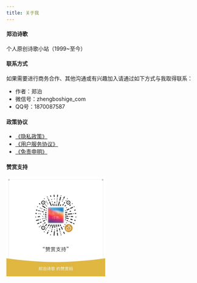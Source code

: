 ```yaml
---
title: 关于我
---
```


#### 郑泊诗歌
个人原创诗歌小站（1999~至今）

#### 联系方式
如果需要进行商务合作、其他沟通或有兴趣加入请通过如下方式与我取得联系：
* 作者：郑泊
* 微信号：zhengboshige_com
* QQ号：1870087587

#### 政策协议
* [《隐私政策》](https://zhengboshige.com/0998/12/31/政策协议/隐私政策/)
* [《用户服务协议》](https://zhengboshige.com/0998/12/31/政策协议/用户服务协议/)
* [《免责申明》](https://zhengboshige.com/0998/12/31/政策协议/免责声明/)

#### 赞赏支持

<img alt="原创不易，捐赠支持" src="/images/weixinDonate.jpg" width="260" height="260"/>
<!-- ![原创不易，捐赠支持](/images/weixinDonate.jpg) -->
